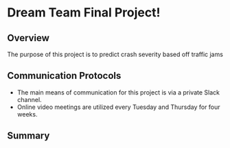 # Dream Team Final Project!

## Overview
The purpose of this project is to predict crash severity based off traffic jams

## Communication Protocols
- The main means of communication for this project is via a private Slack channel. 
- Online video meetings are utilized every Tuesday and Thursday for four weeks.

## Summary
